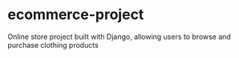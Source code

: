# ecommerce-project
 Online store project built with Django, allowing users to browse and purchase clothing products

